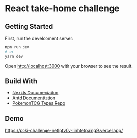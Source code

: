 # React take-home challenge
## Getting Started

First, run the development server:

```bash
npm run dev
# or
yarn dev
```

Open [http://localhost:3000](http://localhost:3000) with your browser to see the result.

## Build With

- [Next.js Documentation](https://nextjs.org/docs)
- [Antd Documenttation](https://ant.design/)
- [PokemonTCG Types Repo](https://github.com/PokemonTCG/pokemon-tcg-sdk-typescript)

## Demo
https://poki-challenge-netlptv0v-linhtetpaing9.vercel.app/
